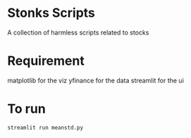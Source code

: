 # Stonks Scripts

A collection of harmless scripts related to stocks

# Requirement
matplotlib for the viz
yfinance for the data
streamlit for the ui

# To run
`streamlit run meanstd.py`
